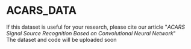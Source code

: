 # ACARS_DATA
If this dataset is useful for your research, please cite our article "*ACARS Signal Source Recognition Based on Convolutional Neural Network*"  
The dataset and code will be uploaded soon
